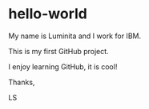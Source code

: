 # hello-world

My name is Luminita and I work for IBM.

This is my first GitHub project.

I enjoy learning GitHub, it is cool!

Thanks,

LS
